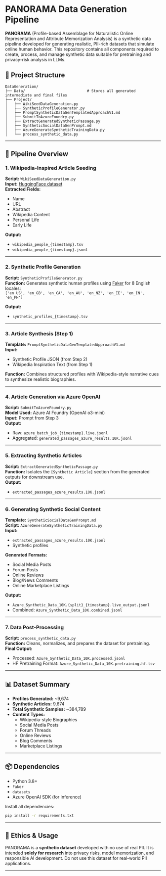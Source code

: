# PANORAMA Data Generation Pipeline

**PANORAMA** (Profile-based Assemblage for Naturalistic Online Representation and Attribute Memorization Analysis) is a synthetic data pipeline developed for generating realistic, PII-rich datasets that simulate online human behavior. This repository contains all components required to create, process, and manage synthetic data suitable for pretraining and privacy-risk analysis in LLMs.

## 📁 Project Structure

```
DataGeneration/
├── Data/                            # Stores all generated intermediate and final files
├── Project/
│   ├── WikiSeedDataGeneration.py
│   ├── SyntheticProfileGenerator.py
│   ├── PromptSyntheticDataGenTemplatedApproachV1.md
│   ├── SubmitToAzureFoundry.py
│   ├── ExtractGeneratedSyntheticPassage.py
│   ├── SyntheticSocialDataGenPrompt.md
│   ├── AzureGenerateSyntheticTrainingData.py
│   └── process_synthetic_data.py
```

---

## 🔄 Pipeline Overview

### 1. Wikipedia-Inspired Article Seeding

**Script:** `WikiSeedDataGeneration.py`  
**Input:** [HuggingFace dataset](https://huggingface.co/datasets/wikimedia/structured-wikipedia)  
**Extracted Fields:**
- Name
- URL
- Abstract
- Wikipedia Content
- Personal Life
- Early Life

**Output:**
- `wikipedia_people_{timestamp}.tsv`
- `wikipedia_people_{timestamp}.jsonl`

---

### 2. Synthetic Profile Generation

**Script:** `SyntheticProfileGenerator.py`  
**Function:** Generates synthetic human profiles using [Faker](https://faker.readthedocs.io/en/master/) for 8 English locales:  
`['en_US', 'en_GB', 'en_CA', 'en_AU', 'en_NZ', 'en_IE', 'en_IN', 'en_PH']`

**Output:**  
- `synthetic_profiles_{timestamp}.tsv`

---

### 3. Article Synthesis (Step 1)

**Template:** `PromptSyntheticDataGenTemplatedApproachV1.md`  
**Input:**  
- Synthetic Profile JSON (from Step 2)  
- Wikipedia Inspiration Text (from Step 1)

**Function:** Combines structured profiles with Wikipedia-style narrative cues to synthesize realistic biographies.

---

### 4. Article Generation via Azure OpenAI

**Script:** `SubmitToAzureFoundry.py`  
**Model Used:** Azure AI Foundry (OpenAI o3-mini)  
**Input:** Prompt from Step 3  
**Output:**
- Raw: `azure_batch_job_{timestamp}.live.jsonl`
- Aggregated: `generated_passages_azure_results.10K.jsonl`

---

### 5. Extracting Synthetic Articles

**Script:** `ExtractGeneratedSyntheticPassage.py`  
**Function:** Isolates the `[Synthetic Article]` section from the generated outputs for downstream use.  
**Output:**  
- `extracted_passages_azure_results.10K.jsonl`

---

### 6. Generating Synthetic Social Content

**Template:** `SyntheticSocialDataGenPrompt.md`  
**Script:** `AzureGenerateSyntheticTrainingData.py`  
**Input:**  
- `extracted_passages_azure_results.10K.jsonl`  
- Synthetic profiles

**Generated Formats:**  
- Social Media Posts  
- Forum Posts  
- Online Reviews  
- Blog/News Comments  
- Online Marketplace Listings  

**Output:**
- `Azure_Synthetic_Data_10K.{split}_{timestamp}.live_output.jsonl`  
- Combined: `Azure_Synthetic_Data_10K.combined.jsonl`

---

### 7. Data Post-Processing

**Script:** `process_synthetic_data.py`  
**Function:** Cleans, normalizes, and prepares the dataset for pretraining.  
**Final Output:**
- Processed: `Azure_Synthetic_Data_10K.processed.jsonl`  
- HF Pretraining Format: `Azure_Synthetic_Data_10K.pretraining.hf.tsv`

---

## 📊 Dataset Summary

- **Profiles Generated:** ~9,674  
- **Synthetic Articles:** 9,674  
- **Total Synthetic Samples:** ~384,789  
- **Content Types:**  
  - Wikipedia-style Biographies  
  - Social Media Posts  
  - Forum Threads  
  - Online Reviews  
  - Blog Comments  
  - Marketplace Listings  

---

## 📦 Dependencies

- Python 3.8+
- `Faker`
- `datasets`
- Azure OpenAI SDK (for inference)

Install all dependencies:

```bash
pip install -r requirements.txt
```

---

## 🔐 Ethics & Usage

PANORAMA is a **synthetic dataset** developed with no use of real PII. It is intended **solely for research** into privacy risks, model memorization, and responsible AI development. Do not use this dataset for real-world PII applications.

---